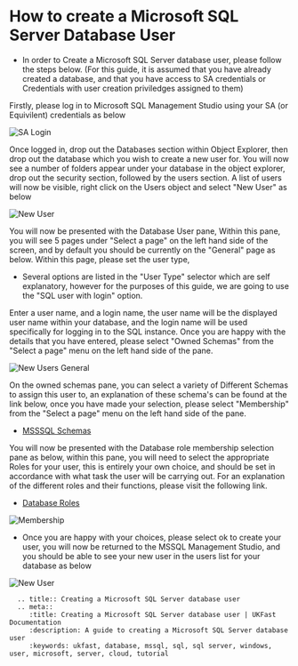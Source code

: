 # How to create a Microsoft SQL Server Database User

* In order to Create a Microsoft SQL Server database user, please follow the steps below. (For this guide, it is assumed that you have already created a database, and that you have access to SA credentials or Credentials with user creation priviledges assigned to them)

Firstly, please log in to Microsoft SQL Management Studio using your SA (or Equivilent) credentials as below

![SA Login](Images/createuser/salogin.PNG)

Once logged in, drop out the Databases section within Object Explorer, then drop out the database which you wish to create a new user for.
You will now see a number of folders appear under your database in the object explorer, drop out the security section, followed by the users section.
A list of users will now be visible, right click on the Users object and select "New User" as below

![New User](Images/createuser/rightclickcontextnewuser.PNG)

You will now be presented with the Database User pane, Within this pane, you will see 5 pages under "Select a page" on the left hand side of the screen, and by default you should be currently on the "General" page as below. Within this page, please set the user type,
* Several options are listed in the "User Type" selector which are self explanatory, however for the purposes of this guide, we are going to use the "SQL user with login" option.

Enter a user name, and a login name, the user name will be the displayed user name within your database, and the login name will be used specifically for logging in to the SQL instance. Once you are happy with the details that you have entered, please select "Owned Schemas" from the "Select a page" menu on the left hand side of the pane.

![New Users General](Images/createuser/detailsentered.PNG)

On the owned schemas pane, you can select a variety of Different Schemas to assign this user to, an explanation of these schema's can be found at the link below, once you have made your selection, please select "Membership" from the "Select a page" menu on the left hand side of the pane.

* [MSSSQL Schemas](https://technet.microsoft.com/en-us/library/ms191451(v=sql.90).aspx)

You will now be presented with the Database role membership selection pane as below, within this pane, you will need to select the appropriate Roles for your user, this is entirely your own choice, and should be set in accordance with what task the user will be carrying out.
For an explanation of the different roles and their functions, please visit the following link.

* [Database Roles](https://msdn.microsoft.com/en-GB/library/ms189121.aspx)

![Membership](Images/createuser/membership.PNG)

* Once you are happy with your choices, please select ok to create your user, you will now be returned to the MSSQL Management Studio, and you should be able to see your new user in the users list for your database as below

![New User](Images/createuser/uservisible.PNG)

```eval_rst
  .. title:: Creating a Microsoft SQL Server database user
  .. meta::
     :title: Creating a Microsoft SQL Server database user | UKFast Documentation
     :description: A guide to creating a Microsoft SQL Server database user
     :keywords: ukfast, database, mssql, sql, sql server, windows, user, microsoft, server, cloud, tutorial
